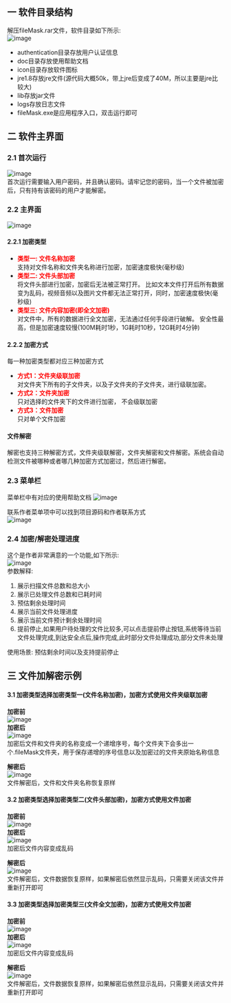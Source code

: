 ## 一 软件目录结构
解压fileMask.rar文件，软件目录如下所示:  
![image](https://github.com/quanzongwei/markdown-picture/blob/main/%E6%96%87%E4%BB%B6%E7%9B%AE%E5%BD%95.png)

* authentication目录存放用户认证信息
* doc目录存放使用帮助文档
* icon目录存放软件图标
* jre1.8存放jre文件(源代码大概50k，带上jre后变成了40M，所以主要是jre比较大)
* lib存放jar文件
* logs存放日志文件
* fileMask.exe是应用程序入口，双击运行即可

## 二 软件主界面
### 2.1 首次运行

![image](https://github.com/quanzongwei/markdown-picture/blob/main/%E9%A6%96%E6%AC%A1%E8%BF%90%E8%A1%8C.png)  
首次运行需要输入用户密码，并且确认密码。请牢记您的密码，当一个文件被加密后，只有持有该密码的用户才能解密。

### 2.2 主界面
![image](https://github.com/quanzongwei/markdown-picture/blob/main/%E4%B8%BB%E7%95%8C%E9%9D%A2v2.png)  


#### 2.2.1 加密类型
* <strong><font color=#FF0000> 类型一: 文件名称加密 </font></strong>   
支持对文件名称和文件夹名称进行加密，加密速度极快(毫秒级)
* <strong><font color=#FF0000> 类型二: 文件头部加密 </font></strong>  
将文件头部进行加密，加密后无法被正常打开。 比如文本文件打开后所有数据变为乱码，视频音频以及图片文件都无法正常打开，同时，加密速度极快(毫秒级)
* <strong><font color=#FF0000> 类型三: 文件内容加密(即全文加密) </font></strong>  
对文件中，所有的数据进行全文加密，无法通过任何手段进行破解。 安全性最高，但是加密速度较慢(100M耗时1秒，1G耗时10秒，12G耗时4分钟)  

#### 2.2.2 加密方式
每一种加密类型都对应三种加密方式
* <strong><font color=#FF0000> 方式1：文件夹级联加密 </font></strong>    
对文件夹下所有的子文件夹，以及子文件夹的子文件夹，进行级联加密。
* <strong><font color=#FF0000> 方式2：文件夹加密 </font></strong>    
只对选择的文件夹下的文件进行加密， 不会级联加密
* <strong><font color=#FF0000> 方式3：文件加密 </font></strong>  
只对单个文件加密
#### 文件解密
解密也支持三种解密方式，文件夹级联解密，文件夹解密和文件解密。系统会自动检测文件被哪种或者哪几种加密方式加密过，然后进行解密。

### 2.3 菜单栏
菜单栏中有对应的使用帮助文档
![image](https://github.com/quanzongwei/markdown-picture/blob/main/%E8%8F%9C%E5%8D%95%E6%A0%8F%E5%B8%AE%E5%8A%A9%E6%96%87%E6%A1%A3.png)  
  

联系作者菜单项中可以找到项目源码和作者联系方式  
![image](https://github.com/quanzongwei/markdown-picture/blob/main/%E8%81%94%E7%B3%BB%E4%BD%9C%E8%80%85.png)  

### 2.4 加密/解密处理进度
这个是作者非常满意的一个功能,如下所示:  
![image](https://github.com/quanzongwei/markdown-picture/blob/main/%E8%BF%9B%E5%BA%A6%E6%98%BE%E7%A4%BA.png)  
参数解释:  
1. 展示扫描文件总数和总大小
2. 展示已处理文件总数和已耗时间
3. 预估剩余处理时间
4. 展示当前文件处理进度
5. 展示当前文件预计剩余处理时间
6. 提前停止,如果用户待处理的文件比较多,可以点击提前停止按钮,系统等待当前文件处理完成,到达安全点后,操作完成,此时部分文件处理成功,部分文件未处理    

使用场景: 预估剩余时间以及支持提前停止
## 三 文件加解密示例
#### 3.1 加密类型选择加密类型一(文件名称加密)，加密方式使用文件夹级联加密  
**加密前**  
![image](https://github.com/quanzongwei/markdown-picture/blob/main/%E5%8A%A0%E5%AF%86%E5%89%8D-1.png)  
**加密后**  
![image](https://github.com/quanzongwei/markdown-picture/blob/main/%E5%8A%A0%E5%AF%86%E5%90%8E-1.png)  
加密后文件和文件夹的名称变成一个递增序号，每个文件夹下会多出一个.fileMask文件夹，用于保存递增的序号信息以及加密过的文件夹原始名称信息  

**解密后**  
![image](https://github.com/quanzongwei/markdown-picture/blob/main/%E8%A7%A3%E5%AF%86%E5%90%8E-1.png)    
文件解密后，文件和文件夹名称恢复原样

#### 3.2 加密类型选择加密类型二(文件头部加密)，加密方式使用文件加密  
**加密前**  
![image](https://github.com/quanzongwei/markdown-picture/blob/main/%E5%8A%A0%E5%AF%86%E5%89%8D-2.png)  
**加密后**  
![image](https://github.com/quanzongwei/markdown-picture/blob/main/%E5%8A%A0%E5%AF%86%E5%90%8E-2.png)    
加密后文件内容变成乱码
   
**解密后**  
![image](https://github.com/quanzongwei/markdown-picture/blob/main/%E8%A7%A3%E5%AF%86%E5%90%8E-2.png)    
文件解密后，文件数据恢复原样，如果解密后依然显示乱码，只需要关闭该文件并重新打开即可

#### 3.3 加密类型选择加密类型三(文件全文加密)，加密方式使用文件加密  
**加密前**  
![image](https://github.com/quanzongwei/markdown-picture/blob/main/%E5%8A%A0%E5%AF%86%E5%89%8D-3.png)  
**加密后**  
![image](https://github.com/quanzongwei/markdown-picture/blob/main/%E5%8A%A0%E5%AF%86%E5%90%8E-3.png)  
加密后文件内容变成乱码  
  
**解密后**  
![image](https://github.com/quanzongwei/markdown-picture/blob/main/%E8%A7%A3%E5%AF%86%E5%90%8E-3.png)    
文件解密后，文件数据恢复原样，如果解密后依然显示乱码，只需要关闭该文件并重新打开即可
